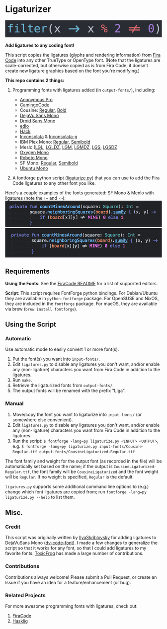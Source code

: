 # Ligaturizer #

![](images/banner.png)

**Add ligatures to any coding font!**

This script copies the ligatures (glyphs and rendering information) from [Fira Code](https://github.com/tonsky/FiraCode) into any other TrueType or OpenType font. (Note that the ligatures are scale-corrected, but otherwise copied as is from Fira Code; it doesn't create new ligature graphics based on the font you're modifying.)

**This repo contains 2 things:**

1.  Programming fonts with ligatures added (in `output-fonts/`), including:
    * [Anonymous Pro](output-fonts/LigaAnonymous_Pro.ttf)  
    * [CamingoCode](output-fonts/LigaCamingoCode-Regular.ttf)  
    * Cousine: [Regular](output-fonts/LigaCousine-Regular.ttf), [Bold](output-fonts/LigaCousine-Bold.ttf)  
    * [DejaVu Sans Mono](output-fonts/LigaDejaVuSansMono.ttf)  
    * [Droid Sans Mono](output-fonts/LigaDroidSansMono.ttf)  
    * [edlo](output-fonts/Ligaedlo.ttf)  
    * [Hack](output-fonts/LigaHack-Regular.ttf)  
    * [Inconsolata](output-fonts/LigaInconsolata-Regular.ttf) & [Inconsolata-g](output-fonts/LigaInconsolata-g.ttf)  
    * IBM Plex Mono: [Regular](output-fonts/LigaIBMPlexMono-Regular.ttf), [Semibold](output-fonts/LigaIBMPlexMono-SemiBold.ttf)  
    * Meslo ([LGL](output-fonts/LigaMesloLGL-Regular.ttf), [LGLDZ](output-fonts/LigaMesloLGLDZ-Regular.ttf), [LGM](output-fonts/LigaMesloLGM-Regular.ttf), [LGMDZ](output-fonts/LigaMesloLGMDZ-Regular.ttf), [LGS](output-fonts/LigaMesloLGS-Regular.ttf), [LGSDZ](output-fonts/LigaMesloLGSDZ-Regular.ttf)  
    * [Oxygen Mono](output-fonts/LigaOxygenMono-Regular.ttf)  
    * [Roboto Mono](output-fonts/LigaRobotoMono-Regular.ttf)  
    * SF Mono: [Regular](output-fonts/LigaSFMono-Regular.ttf), [Semibold](output-fonts/LigaSFMono-Semibold.ttf)  
    * [Ubuntu Mono](output-fonts/LigaUbuntuMono-Regular.ttf)  

2.  A fontforge python script ([ligaturize.py](ligaturize.py)) that you can use to add the Fira Code ligatures to any other font you like.

Here's a couple examples of the fonts generated: SF Mono & Menlo with ligatures (note the `!=` and `->`):
![](images/sf-mono.png)
![](images/menlo.png)

## Requirements ##
**Using the Fonts**: See the [FiraCode README](https://github.com/tonsky/FiraCode) for a list of supported editors.

**Script**: This script requires FontForge python bindings. For Debian/Ubuntu they are available in `python-fontforge` package. For OpenSUSE and NixOS, they are included in the `fontforge` package. For macOS, they are available via brew (`brew install fontforge`).

## Using the Script ##
### Automatic ###

Use automatic mode to easily convert 1 or more font(s).

1. Put the font(s) you want into `input-fonts/`.
2.  Edit `ligatures.py` to disable any ligatures you don't want, and/or enable any (non-ligature) characters you want from Fira Code in addition to the ligatures.
3. Run `make`.
4. Retrieve the ligaturized fonts from `output-fonts/`.
5. The output fonts will be renamed with the prefix "Liga".

### Manual ###

1.  Move/copy the font you want to ligaturize into `input-fonts/` (or somewhere else convenient).
2.  Edit `ligatures.py` to disable any ligatures you don't want, and/or enable any (non-ligature) characters you want from Fira Code in addition to the ligatures.
3.  Run the script: `$ fontforge -lang=py ligaturize.py <INPUT> <OUTPUT>`, e.g. `$ fontforge -lang=py ligaturize.py input-fonts/Cousine-Regular.ttf output-fonts/CousineLigaturized-Regular.ttf`

The font family and weight for the output font (as recorded in the file) will be automatically set based on the name; if the output is `CousineLigaturized-Regular.ttf`, the font family will be `CousineLigaturized` and the font weight will be `Regular`. If no weight is specified, `Regular` is the default.

`ligatures.py` supports some additional command line options to (e.g.) change which font ligatures are copied from; run `fontforge -lang=py ligaturize.py --help` to list them.

## Misc. ##
### Credit ###
This script was originally written by [IlyaSkriblovsky](https://github.com/IlyaSkriblovsky) for adding ligatures to DejaVuSans Mono ([dv-code-font](https://github.com/IlyaSkriblovsky/dv-code-font)). I made a few changes to generalize the script so that it works for any font, so that I could add ligatures to my favorite fonts. [ToxicFrog](https://github.com/ToxicFrog) has made a large number of contributions.

### Contributions ###
Contributions always welcome! Please submit a Pull Request, or create an Issue if you have an idea for a feature/enhancement (or bug).

### Related Projects ###
For more awesome programming fonts with ligatures, check out:  
1. [FiraCode](https://github.com/tonsky/FiraCode)  
2. [Hasklig](https://github.com/i-tu/Hasklig)  
